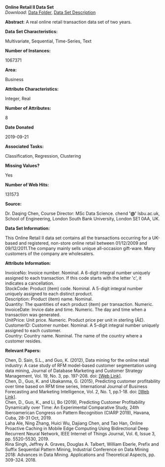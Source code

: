 **Online Retail II Data Set**  
_Download_: [Data Folder](../machine-learning-databases/00502/), [Data Set Description](#)

**Abstract**: A real online retail transaction data set of two years.

**Data Set Characteristics:** 

Multivariate, Sequential, Time-Series, Text

**Number of Instances:**

1067371

**Area:**

Business

**Attribute Characteristics:**

Integer, Real

**Number of Attributes:**

8

**Date Donated**

2019-09-21

**Associated Tasks:**

Classification, Regression, Clustering

**Missing Values?**

Yes

**Number of Web Hits:**

131573

  

**Source:**

Dr. Daqing Chen, Course Director: MSc Data Science. chend **'@'** lsbu.ac.uk, School of Engineering, London South Bank University, London SE1 0AA, UK.

  

**Data Set Information:**

This Online Retail II data set contains all the transactions occurring for a UK-based and registered, non-store online retail between 01/12/2009 and 09/12/2011.The company mainly sells unique all-occasion gift-ware. Many customers of the company are wholesalers.

  

**Attribute Information:**

InvoiceNo: Invoice number. Nominal. A 6-digit integral number uniquely assigned to each transaction. If this code starts with the letter 'c', it indicates a cancellation.  
StockCode: Product (item) code. Nominal. A 5-digit integral number uniquely assigned to each distinct product.  
Description: Product (item) name. Nominal.  
Quantity: The quantities of each product (item) per transaction. Numeric.  
InvoiceDate: Invice date and time. Numeric. The day and time when a transaction was generated.  
UnitPrice: Unit price. Numeric. Product price per unit in sterling (Â£).  
CustomerID: Customer number. Nominal. A 5-digit integral number uniquely assigned to each customer.  
Country: Country name. Nominal. The name of the country where a customer resides.

  

**Relevant Papers:**

Chen, D. Sain, S.L., and Guo, K. (2012), Data mining for the online retail industry: A case study of RFM model-based customer segmentation using data mining, Journal of Database Marketing and Customer Strategy Management, Vol. 19, No. 3, pp. 197-208. doi: [\[Web Link\]](https://link.springer.com/article/10.1057/dbm.2012.17).  
Chen, D., Guo, K. and Ubakanma, G. (2015), Predicting customer profitability over time based on RFM time series, International Journal of Business Forecasting and Marketing Intelligence, Vol. 2, No. 1, pp.1-18. doi: [\[Web Link\]](http://www.inderscience.com/offer.php?id=75325).  
Chen, D., Guo, K., and Li, Bo (2019), Predicting Customer Profitability Dynamically over Time: An Experimental Comparative Study, 24th Iberoamerican Congress on Pattern Recognition (CIARP 2019), Havana, Cuba, 28-31 Oct, 2019.  
Laha Ale, Ning Zhang, Huici Wu, Dajiang Chen, and Tao Han, Online Proactive Caching in Mobile Edge Computing Using Bidirectional Deep Recurrent Neural Network, IEEE Internet of Things Journal, Vol. 6, Issue 3, pp. 5520-5530, 2019.  
Rina Singh, Jeffrey A. Graves, Douglas A. Talbert, William Eberle, Prefix and Suffix Sequential Pattern Mining, Industrial Conference on Data Mining 2018: Advances in Data Mining. Applications and Theoretical Aspects, pp. 309-324. 2018.